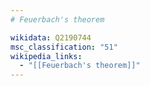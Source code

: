 ```yaml
---
# Feuerbach's theorem

wikidata: Q2190744
msc_classification: "51"
wikipedia_links:
  - "[[Feuerbach's theorem]]"
---
```

